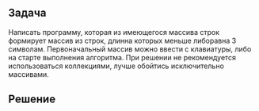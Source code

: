 ## Задача
Написать программу, которая из имеющегося массива строк формирует массив из строк, длинна которых меньше либоравна 3 символам. Первоначальный массив можно ввести с клавиатуры, либо на старте выполнения алгоритма. При решении не рекомендуется использоваться коллекциями, лучше обойтись исключительно массивами.
## Решение

